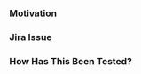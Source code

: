 <!--- Provide a general summary of your changes in the Title above -->
<!--- Also list the changes if it will help -->

### Motivation
<!--- Why is this change required? What problem does it solve? -->

### Jira Issue
<!--- If it relates to Jira issue, please link to the issue here. -->


### How Has This Been Tested?
<!--- Please describe how you tested your changes. -->